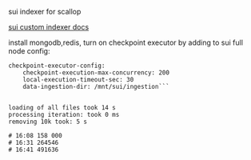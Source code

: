 sui indexer for scallop

[sui custom indexer docs](https://docs.sui.io/guides/developer/advanced/custom-indexer)

install mongodb,redis,
turn on checkpoint executor by adding to sui full node config:
```
checkpoint-executor-config:
    checkpoint-execution-max-concurrency: 200
    local-execution-timeout-sec: 30
    data-ingestion-dir: /mnt/sui/ingestion```


loading of all files took 14 s
processing iteration: took 0 ms
removing 10k took: 5 s

# 16:08 158 000
# 16:31 264546
# 16:41 491636